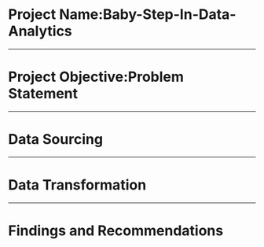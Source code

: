 # Project Name:Baby-Step-In-Data-Analytics

----
# Project Objective:Problem Statement



----
# Data Sourcing



----
# Data Transformation



----
# Findings and Recommendations
